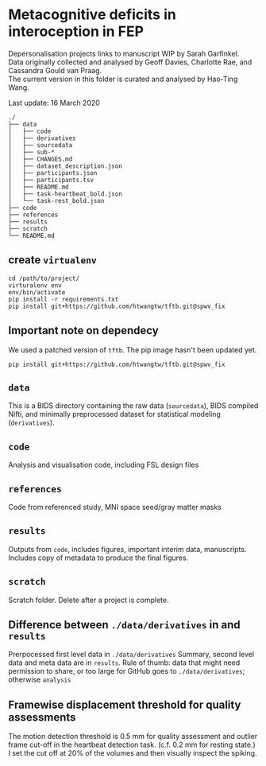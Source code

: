 # Metacognitive deficits in interoception in FEP

Depersonalisation projects links to manuscript WIP by Sarah Garfinkel.  
Data originally collected and analysed by Geoff Davies, Charlotte Rae, and Cassandra Gould van Praag.  
The current version in this folder is curated and analysed by Hao-Ting Wang.  

Last update: 16 March 2020

```
./
├── data
│   ├── code
│   ├── derivatives
│   ├── sourcedata
│   ├── sub-*
│   ├── CHANGES.md
│   ├── dataset_description.json
│   ├── participants.json
│   ├── participants.tsv
│   ├── README.md
│   ├── task-heartbeat_bold.json
│   └── task-rest_bold.json
├── code
├── references
├── results
├── scratch
└── README.md
```

## create `virtualenv`
```
cd /path/to/project/
virturalenv env
env/bin/activate
pip install -r requirements.txt
pip install git+https://github.com/htwangtw/tftb.git@spwv_fix
```

## Important note on dependecy
We used a patched version of `tftb`. The pip image hasn't been updated yet.
```
pip install git+https://github.com/htwangtw/tftb.git@spwv_fix
```

## `data`

This is a BIDS directory containing the raw data (`sourcedata`), BIDS compiled Nifti, and minimally preprocessed dataset for statistical modeling (`derivatives`).

## `code`

Analysis and visualisation code, including FSL design files

## `references`

Code from referenced study, MNI space seed/gray matter masks

## `results`
Outputs from `code`, includes figures, important interim data, manuscripts.
Includes copy of metadata to produce the final figures.

## `scratch`

Scratch folder. Delete after a project is complete.

## Difference between `./data/derivatives` in and `results`

Prerpocessed first level data in `./data/derivatives`
Summary, second level data and meta data are in `results`.
Rule of thumb: data that might need permission to share, or too large for GitHub goes to `./data/derivatives`; otherwise `analysis`

## Framewise displacement threshold for quality assessments

The motion detection threshold is 0.5 mm for quality assessment and outlier frame cut-off in the heartbeat detection task. (c.f. 0.2 mm for resting state.)
I set the cut off at 20% of the volumes and then visually inspect the spiking.
